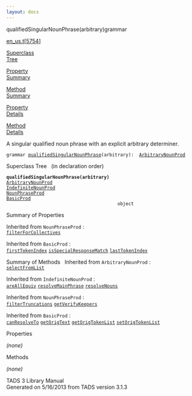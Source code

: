 ```yaml
---
layout: docs
---
```

<span class="title">qualifiedSingularNounPhrase(arbitrary)</span><span class="type">grammar</span>

[en_us.t](../file/en_us.t.html)\[[5754](../source/en_us.t.html#5754)\]

[Superclass  
Tree](#_SuperClassTree_)

[Property  
Summary](#_PropSummary_)

[Method  
Summary](#_MethodSummary_)

[Property  
Details](#_Properties_)

[Method  
Details](#_Methods_)



A singular qualified noun phrase with an explicit arbitrary determiner.

`grammar `<span class="gramalt">[`qualifiedSingularNounPhrase`](../object/qualifiedSingularNounPhrase.html)`(arbitrary)`</span>` :   `[`ArbitraryNounProd`](../object/ArbitraryNounProd.html)



<span id="_SuperClassTree_"></span>



<span class="hdln">Superclass Tree</span>   (in declaration order)



**`qualifiedSingularNounPhrase(arbitrary)`**  
[`ArbitraryNounProd`](../object/ArbitraryNounProd.html)  
[`IndefiniteNounProd`](../object/IndefiniteNounProd.html)  
[`NounPhraseProd`](../object/NounPhraseProd.html)  
[`BasicProd`](../object/BasicProd.html)  
`                                         object`  
<span id="_PropSummary_"></span>



<span class="hdln">Summary of Properties</span>  


Inherited from `NounPhraseProd` :  
[`filterForCollectives`](../object/NounPhraseProd.html#filterForCollectives)

Inherited from `BasicProd` :  
[`firstTokenIndex`](../object/BasicProd.html#firstTokenIndex) [`isSpecialResponseMatch`](../object/BasicProd.html#isSpecialResponseMatch) [`lastTokenIndex`](../object/BasicProd.html#lastTokenIndex)

<span id="_MethodSummary_"></span>



<span class="hdln">Summary of Methods</span>  
Inherited from `ArbitraryNounProd` :  
[`selectFromList`](../object/ArbitraryNounProd.html#selectFromList)

Inherited from `IndefiniteNounProd` :  
[`areAllEquiv`](../object/IndefiniteNounProd.html#areAllEquiv) [`resolveMainPhrase`](../object/IndefiniteNounProd.html#resolveMainPhrase) [`resolveNouns`](../object/IndefiniteNounProd.html#resolveNouns)

Inherited from `NounPhraseProd` :  
[`filterTruncations`](../object/NounPhraseProd.html#filterTruncations) [`getVerifyKeepers`](../object/NounPhraseProd.html#getVerifyKeepers)

Inherited from `BasicProd` :  
[`canResolveTo`](../object/BasicProd.html#canResolveTo) [`getOrigText`](../object/BasicProd.html#getOrigText) [`getOrigTokenList`](../object/BasicProd.html#getOrigTokenList) [`setOrigTokenList`](../object/BasicProd.html#setOrigTokenList)

<span id="_Properties_"></span>



<span class="hdln">Properties</span>  



*(none)* <span id="_Methods_"></span>



<span class="hdln">Methods</span>  



*(none)*



TADS 3 Library Manual  
Generated on 5/16/2013 from TADS version 3.1.3


